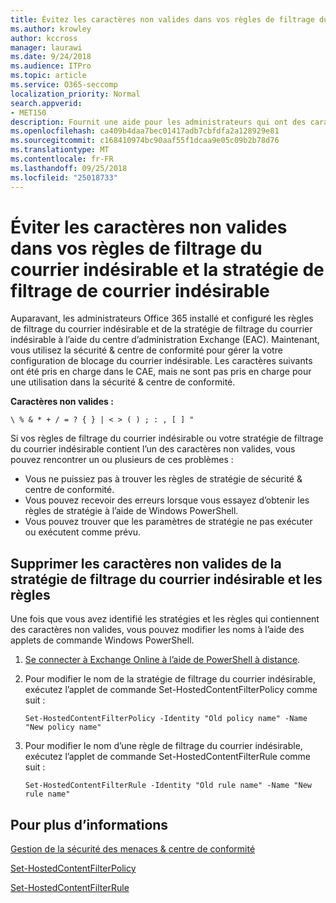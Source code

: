 ```yaml
---
title: Évitez les caractères non valides dans vos règles de filtrage du courrier indésirable et de la stratégie de filtrage du courrier indésirable
ms.author: krowley
author: kccross
manager: laurawi
ms.date: 9/24/2018
ms.audience: ITPro
ms.topic: article
ms.service: O365-seccomp
localization_priority: Normal
search.appverid:
- MET150
description: Fournit une aide pour les administrateurs qui ont des caractères non valides dans leur configuration anti-spam et rencontrez des problèmes lors de la tentative d’utilisation de la sécurité &amp; centre de conformité.
ms.openlocfilehash: ca409b4daa7bec01417adb7cbfdfa2a128929e81
ms.sourcegitcommit: c168410974bc90aaf55f1dcaa9e05c09b2b78d76
ms.translationtype: MT
ms.contentlocale: fr-FR
ms.lasthandoff: 09/25/2018
ms.locfileid: "25018733"
---
```

# <a name="avoid-invalid-characters-in-your-spam-filter-rules-and-spam-filter-policy"></a>Éviter les caractères non valides dans vos règles de filtrage du courrier indésirable et la stratégie de filtrage de courrier indésirable 

Auparavant, les administrateurs Office 365 installé et configuré les règles de filtrage du courrier indésirable et de la stratégie de filtrage du courrier indésirable à l’aide du centre d’administration Exchange (EAC). Maintenant, vous utilisez la sécurité &amp; centre de conformité pour gérer la votre configuration de blocage du courrier indésirable. Les caractères suivants ont été pris en charge dans le CAE, mais ne sont pas pris en charge pour une utilisation dans la sécurité &amp; centre de conformité.  

**Caractères non valides :**
  
```\ % & * + / = ? { } | < > ( ) ; : , [ ] "```

Si vos règles de filtrage du courrier indésirable ou votre stratégie de filtrage du courrier indésirable contient l’un des caractères non valides, vous pouvez rencontrer un ou plusieurs de ces problèmes :
- Vous ne puissiez pas à trouver les règles de stratégie de sécurité &amp; centre de conformité.
- Vous pouvez recevoir des erreurs lorsque vous essayez d’obtenir les règles de stratégie à l’aide de Windows PowerShell.
- Vous pouvez trouver que les paramètres de stratégie ne pas exécuter ou exécutent comme prévu.

## <a name="remove-the-invalid-characters-from-the-spam-filter-policy-and-rules"></a>Supprimer les caractères non valides de la stratégie de filtrage du courrier indésirable et les règles

Une fois que vous avez identifié les stratégies et les règles qui contiennent des caractères non valides, vous pouvez modifier les noms à l’aide des applets de commande Windows PowerShell. 

1. [Se connecter à Exchange Online à l’aide de PowerShell à distance](https://docs.microsoft.com/powershell/exchange/exchange-online/connect-to-exchange-online-powershell/connect-to-exchange-online-powershell?view=exchange-ps).
    
2. Pour modifier le nom de la stratégie de filtrage du courrier indésirable, exécutez l’applet de commande Set-HostedContentFilterPolicy comme suit :
    
    ```
    Set-HostedContentFilterPolicy -Identity "Old policy name" -Name "New policy name"
    ```  

3. Pour modifier le nom d’une règle de filtrage du courrier indésirable, exécutez l’applet de commande Set-HostedContentFilterRule comme suit :
    
    ```
    Set-HostedContentFilterRule -Identity "Old rule name" -Name "New rule name"
    ```  

  
 ## <a name="for-more-information"></a>Pour plus d’informations

[Gestion de la sécurité des menaces &amp; centre de conformité](threat-management.md)
  
[Set-HostedContentFilterPolicy](https://docs.microsoft.com/powershell/module/exchange/antispam-antimalware/set-hostedcontentfilterpolicy?view=exchange-ps)

[Set-HostedContentFilterRule](https://docs.microsoft.com/powershell/module/exchange/antispam-antimalware/set-hostedcontentfilterrule?view=exchange-ps)

